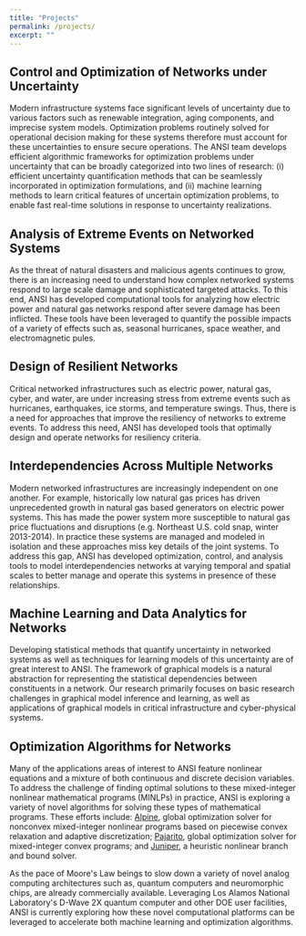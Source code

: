```yaml
---
title: "Projects"
permalink: /projects/
excerpt: ""
---
```


## Control and Optimization of Networks under Uncertainty

Modern infrastructure systems face significant levels of uncertainty due to various factors such as renewable integration, aging components, and imprecise system models. Optimization problems routinely solved for operational decision making for these systems therefore must account for these uncertainties to ensure secure operations. The ANSI team develops efficient algorithmic frameworks for optimization problems under uncertainty that can be broadly categorized into two lines of research: (i) efficient uncertainty quantification methods that can be seamlessly incorporated in optimization formulations, and (ii) machine learning methods to learn critical features of uncertain optimization problems, to enable fast real-time solutions in response to uncertainty realizations.


## Analysis of Extreme Events on Networked Systems

As the threat of natural disasters and malicious agents continues to grow, there is an increasing need to understand how complex networked systems respond to large scale damage and sophisticated targeted attacks.  To this end, ANSI has developed computational tools for analyzing how electric power and natural gas networks respond after severe damage has been inflicted.  These tools have been leveraged to quantify the possible impacts of a variety of effects such as, seasonal hurricanes, space weather, and electromagnetic pules.


## Design of Resilient Networks

Critical networked infrastructures such as electric power, natural gas, cyber, and water, are under increasing stress from extreme events such as hurricanes, earthquakes, ice storms, and temperature swings. Thus, there is a need for approaches that improve the resiliency of networks to extreme events. To address this need, ANSI has developed tools that optimally design and operate networks for resiliency criteria.


## Interdependencies Across Multiple Networks

Modern networked infrastructures are increasingly independent on one another. For example, historically low natural gas prices has driven unprecedented growth in natural gas based generators on electric power systems.  This has made the power system more susceptible to natural gas price fluctuations and disruptions (e.g. Northeast U.S. cold snap, winter 2013-2014). In practice these systems are managed and modeled in isolation and these approaches miss key details of the joint systems. To address this gap, ANSI has developed optimization, control, and analysis tools to model interdependencies networks at varying temporal and spatial scales to better manage and operate this systems in presence of these relationships.


## Machine Learning and Data Analytics for Networks

Developing statistical methods that quantify uncertainty in networked systems as well as techniques for learning models of this uncertainty are of great interest to ANSI. The framework of graphical models is a natural abstraction for representing the statistical dependencies between constituents in a network. Our research primarily focuses on basic research challenges in graphical model inference and learning, as well as applications of graphical models in critical infrastructure and cyber-physical systems.


## Optimization Algorithms for Networks

Many of the applications areas of interest to ANSI feature nonlinear equations and a mixture of both continuous and discrete decision variables.  To address the challenge of finding optimal solutions to these mixed-integer nonlinear mathematical programs (MINLPs) in practice, ANSI is exploring a variety of novel algorithms for solving these types of mathematical programs.  These efforts include: [Alpine](https://github.com/lanl-ansi/Alpine.jl), global optimization solver for nonconvex mixed-integer nonlinear programs based on piecewise convex relaxation and adaptive discretization; [Pajarito](https://github.com/JuliaOpt/Pajarito.jl), global optimization solver for mixed-integer convex programs; and [Juniper](https://github.com/lanl-ansi/Juniper.jl), a heuristic nonlinear branch and bound solver.

As the pace of Moore's Law beings to slow down a variety of novel analog computing architectures such as, quantum computers and neuromorphic chips, are already commercially available. Leveraging Los Alamos National Laboratory's D-Wave 2X quantum computer and other DOE user facilities, ANSI is currently exploring how these novel computational platforms can be leveraged to accelerate both machine learning and optimization algorithms.

